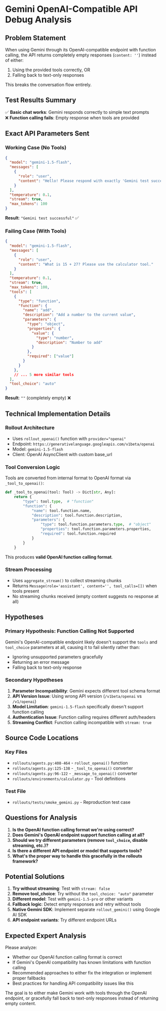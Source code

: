 # Gemini OpenAI-Compatible API Debug Analysis

## Problem Statement

When using Gemini through its OpenAI-compatible endpoint with function calling, the API returns completely empty responses (`content: ''`) instead of either:
1. Using the provided tools correctly, OR  
2. Falling back to text-only responses

This breaks the conversation flow entirely.

## Test Results Summary

✅ **Basic chat works**: Gemini responds correctly to simple text prompts  
❌ **Function calling fails**: Empty response when tools are provided  

## Exact API Parameters Sent

### Working Case (No Tools)
```json
{
  "model": "gemini-1.5-flash",
  "messages": [
    {
      "role": "user",
      "content": "Hello! Please respond with exactly 'Gemini test successful' if you can see this message."
    }
  ],
  "temperature": 0.1,
  "stream": true,
  "max_tokens": 100
}
```
**Result**: `"Gemini test successful"` ✅

### Failing Case (With Tools)
```json
{
  "model": "gemini-1.5-flash", 
  "messages": [
    {
      "role": "user",
      "content": "What is 15 + 27? Please use the calculator tool."
    }
  ],
  "temperature": 0.1,
  "stream": true,
  "max_tokens": 100,
  "tools": [
    {
      "type": "function",
      "function": {
        "name": "add",
        "description": "Add a number to the current value",
        "parameters": {
          "type": "object",
          "properties": {
            "value": {
              "type": "number", 
              "description": "Number to add"
            }
          },
          "required": ["value"]
        }
      }
    },
    // ... 5 more similar tools
  ],
  "tool_choice": "auto"
}
```
**Result**: `""` (completely empty) ❌

## Technical Implementation Details

### Rollout Architecture
- Uses `rollout_openai()` function with `provider="openai"`
- Endpoint: `https://generativelanguage.googleapis.com/v1beta/openai`
- Model: `gemini-1.5-flash`
- Client: OpenAI AsyncClient with custom base_url

### Tool Conversion Logic
Tools are converted from internal format to OpenAI format via `_tool_to_openai()`:

```python
def _tool_to_openai(tool: Tool) -> Dict[str, Any]:
    return {
        "type": tool.type,  # "function"
        "function": {
            "name": tool.function.name,
            "description": tool.function.description, 
            "parameters": {
                "type": tool.function.parameters.type,  # "object"
                "properties": tool.function.parameters.properties,
                "required": tool.function.required
            }
        }
    }
```

This produces **valid OpenAI function calling format**.

### Stream Processing
- Uses `aggregate_stream()` to collect streaming chunks
- Returns `Message(role='assistant', content='', tool_calls=[])` when tools present
- No streaming chunks received (empty content suggests no response at all)

## Hypotheses

### Primary Hypothesis: Function Calling Not Supported
Gemini's OpenAI-compatible endpoint likely doesn't support the `tools` and `tool_choice` parameters at all, causing it to fail silently rather than:
- Ignoring unsupported parameters gracefully
- Returning an error message
- Falling back to text-only response

### Secondary Hypotheses

1. **Parameter Incompatibility**: Gemini expects different tool schema format
2. **API Version Issue**: Using wrong API version (`/v1beta/openai` vs `/v1/openai`)  
3. **Model Limitation**: `gemini-1.5-flash` specifically doesn't support function calling
4. **Authentication Issue**: Function calling requires different auth/headers
5. **Streaming Conflict**: Function calling incompatible with `stream: true`

## Source Code Locations

### Key Files
- `rollouts/agents.py:408-464` - `rollout_openai()` function
- `rollouts/agents.py:125-138` - `_tool_to_openai()` converter  
- `rollouts/agents.py:96-122` - `_message_to_openai()` converter
- `rollouts/environments/calculator.py` - Tool definitions

### Test File
- `rollouts/tests/smoke_gemini.py` - Reproduction test case

## Questions for Analysis

1. **Is the OpenAI function calling format we're using correct?**
2. **Does Gemini's OpenAI endpoint support function calling at all?**
3. **Should we try different parameters (remove `tool_choice`, disable streaming, etc.)?**
4. **Is there a different API endpoint or model that supports tools?**
5. **What's the proper way to handle this gracefully in the rollouts framework?**

## Potential Solutions

1. **Try without streaming**: Test with `stream: false`
2. **Remove tool_choice**: Try without the `tool_choice: "auto"` parameter  
3. **Different model**: Test with `gemini-1.5-pro` or other variants
4. **Fallback logic**: Detect empty responses and retry without tools
5. **Native Gemini SDK**: Implement separate `rollout_gemini()` using Google AI SDK
6. **API endpoint variants**: Try different endpoint URLs

## Expected Expert Analysis

Please analyze:
- Whether our OpenAI function calling format is correct
- If Gemini's OpenAI compatibility has known limitations with function calling
- Recommended approaches to either fix the integration or implement proper fallbacks
- Best practices for handling API compatibility issues like this

The goal is to either make Gemini work with tools through the OpenAI endpoint, or gracefully fall back to text-only responses instead of returning empty content.
